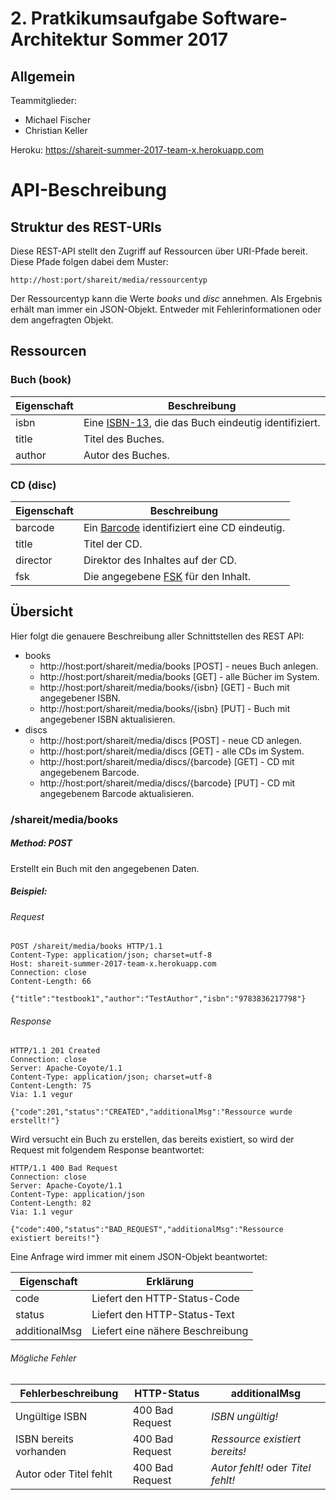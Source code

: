 # 2. Pratkikumsaufgabe Software-Architektur Sommer 2017 

## Allgemein
Teammitglieder:  
- Michael Fischer
- Christian Keller

Heroku: <https://shareit-summer-2017-team-x.herokuapp.com>

# API-Beschreibung
## Struktur des REST-URIs
Diese REST-API stellt den Zugriff auf Ressourcen über URI-Pfade bereit. Diese Pfade folgen dabei dem Muster:  

	http://host:port/shareit/media/ressourcentyp 

Der Ressourcentyp kann die Werte *books* und *disc* annehmen. Als Ergebnis erhält man immer ein JSON-Objekt. Entweder mit Fehlerinformationen oder dem angefragten Objekt.

## Ressourcen
### Buch (book)
Eigenschaft | Beschreibung
----------- | ------------
isbn | Eine [ISBN-13](https://de.wikipedia.org/wiki/Internationale_Standardbuchnummer#ISBN-13), die das Buch eindeutig identifiziert.
title | Titel des Buches.
author | Autor des Buches.

### CD (disc)
Eigenschaft | Beschreibung
----------- | ------------
barcode | Ein [Barcode](https://de.wikipedia.org/wiki/European_Article_Number) identifiziert eine CD eindeutig.
title | Titel der CD.
director | Direktor des Inhaltes auf der CD.
fsk | Die angegebene [FSK](https://de.wikipedia.org/wiki/Freiwillige_Selbstkontrolle_der_Filmwirtschaft) für den Inhalt.


## Übersicht
Hier folgt die genauere Beschreibung aller Schnittstellen des REST API:

- books
	- http://host:port/shareit/media/books \[POST\] - neues Buch anlegen.
	- http://host:port/shareit/media/books \[GET\] - alle Bücher im System.
	- http://host:port/shareit/media/books/\{isbn\} \[GET\] -  Buch mit angegebener ISBN.
	- http://host:port/shareit/media/books/\{isbn\} \[PUT\] - Buch mit angegebener ISBN aktualisieren. 
- discs
	- http://host:port/shareit/media/discs \[POST\] - neue CD anlegen.
	- http://host:port/shareit/media/discs \[GET\] - alle CDs im System.
	- http://host:port/shareit/media/discs/\{barcode\} \[GET\] -  CD mit angegebenem Barcode.
	- http://host:port/shareit/media/discs/\{barcode\} \[PUT\] - CD mit angegebenem Barcode aktualisieren. 

### /shareit/media/books
##### Method: **POST**
Erstellt ein Buch mit den angegebenen Daten.
##### Beispiel: 
###### Request
```
POST /shareit/media/books HTTP/1.1
Content-Type: application/json; charset=utf-8
Host: shareit-summer-2017-team-x.herokuapp.com
Connection: close
Content-Length: 66
  
{"title":"testbook1","author":"TestAuthor","isbn":"9783836217798"}
```
###### Response
```
HTTP/1.1 201 Created
Connection: close
Server: Apache-Coyote/1.1
Content-Type: application/json; charset=utf-8
Content-Length: 75
Via: 1.1 vegur
  
{"code":201,"status":"CREATED","additionalMsg":"Ressource wurde erstellt!"}
```
Wird versucht ein Buch zu erstellen, das bereits existiert, so wird der Request mit folgendem Response beantwortet:
 ```
 HTTP/1.1 400 Bad Request
 Connection: close
 Server: Apache-Coyote/1.1
 Content-Type: application/json
 Content-Length: 82
 Via: 1.1 vegur
   
 {"code":400,"status":"BAD_REQUEST","additionalMsg":"Ressource existiert bereits!"}
 ```
 
 Eine Anfrage wird immer mit einem JSON-Objekt beantwortet:
 
 Eigenschaft | Erklärung
 ----------- | ---------
 code | Liefert den HTTP-Status-Code
 status | Liefert den HTTP-Status-Text
 additionalMsg | Liefert eine nähere Beschreibung
 
 ###### Mögliche Fehler
 
 Fehlerbeschreibung | HTTP-Status | additionalMsg
 ------------------ | ----------- | -------------
  Ungültige ISBN | 400 Bad Request | *ISBN ungültig!*
  ISBN bereits vorhanden | 400 Bad Request | *Ressource existiert bereits!*
  Autor oder Titel fehlt | 400 Bad Request | *Autor fehlt!* oder *Titel fehlt!*
 
 